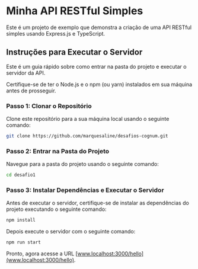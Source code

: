 # Minha API RESTful Simples

Este é um projeto de exemplo que demonstra a criação de uma API RESTful simples usando Express.js e TypeScript.

## Instruções para Executar o Servidor

Este é um guia rápido sobre como entrar na pasta do projeto e executar o servidor da API.

Certifique-se de ter o Node.js e o npm (ou yarn) instalados em sua máquina antes de prosseguir.

### Passo 1: Clonar o Repositório

Clone este repositório para a sua máquina local usando o seguinte comando:

```bash
git clone https://github.com/marquesaline/desafios-cognum.git
```

### Passo 2: Entrar na Pasta do Projeto

Navegue para a pasta do projeto usando o seguinte comando:

```bash
cd desafio1
```

### Passo 3: Instalar Dependências e Executar o Servidor

Antes de executar o servidor, certifique-se de instalar as dependências do projeto executando o seguinte comando:

```bash
npm install
```
Depois execute o servidor com o seguinte comando: 

```bash
npm run start
```

Pronto, agora acesse a URL [www.localhost:3000/hello](www.localhost:3000/hello).
